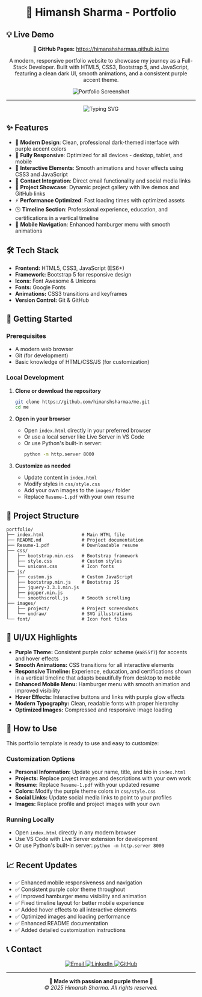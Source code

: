 <h1 align="center">🚀 Himansh Sharma - Portfolio</h1>

## 💡 Live Demo
<p align="center">
  📱 <strong>GitHub Pages:</strong> <a href="https://himanshsharmaa.github.io/me/" target="_blank">https://himanshsharmaa.github.io/me</a>
</p>

<p align="center">
  A modern, responsive portfolio website to showcase my journey as a Full-Stack Developer. Built with HTML5, CSS3, Bootstrap 5, and JavaScript, featuring a clean dark UI, smooth animations, and a consistent purple accent theme.
</p>

<div align="center">
    <img src="https://github.com/himanshsharmaa/me/blob/main/images/project/project-image.png?raw=true" alt="Portfolio Screenshot" />
</div>

------

<p align="center">
  <img src="https://readme-typing-svg.herokuapp.com?font=Fira+Code&size=22&pause=1000&color=a855f7&center=true&vCenter=true&width=435&lines=Full-Stack+Developer;Creative+Problem+Solver;Modern+Web+Technologies;Always+Learning" alt="Typing SVG">
</p>

## ✨ Features

- 🎨 **Modern Design**: Clean, professional dark-themed interface with purple accent colors
- 📱 **Fully Responsive**: Optimized for all devices - desktop, tablet, and mobile
- 🚀 **Interactive Elements**: Smooth animations and hover effects using CSS3 and JavaScript
- 📧 **Contact Integration**: Direct email functionality and social media links
- 🎯 **Project Showcase**: Dynamic project gallery with live demos and GitHub links
- ⚡ **Performance Optimized**: Fast loading times with optimized assets
- 🕒 **Timeline Section**: Professional experience, education, and certifications in a vertical timeline
- 🍔 **Mobile Navigation**: Enhanced hamburger menu with smooth animations

## 🛠️ Tech Stack

- **Frontend:** HTML5, CSS3, JavaScript (ES6+)
- **Framework:** Bootstrap 5 for responsive design
- **Icons:** Font Awesome & Unicons
- **Fonts:** Google Fonts
- **Animations:** CSS3 transitions and keyframes
- **Version Control:** Git & GitHub

## 🚀 Getting Started

### Prerequisites
- A modern web browser
- Git (for development)
- Basic knowledge of HTML/CSS/JS (for customization)

### Local Development
1. **Clone or download the repository**
   ```bash
   git clone https://github.com/himanshsharmaa/me.git
   cd me
   ```

2. **Open in your browser**
   - Open `index.html` directly in your preferred browser  
   - Or use a local server like Live Server in VS Code  
   - Or use Python's built-in server:
     ```bash
     python -m http.server 8000
     ```

3. **Customize as needed**
   - Update content in `index.html`
   - Modify styles in `css/style.css`
   - Add your own images to the `images/` folder
   - Replace `Resume-1.pdf` with your own resume

## 📁 Project Structure

```
portfolio/
├── index.html              # Main HTML file
├── README.md               # Project documentation
├── Resume-1.pdf            # Downloadable resume
├── css/
│   ├── bootstrap.min.css   # Bootstrap framework
│   ├── style.css           # Custom styles
│   └── unicons.css         # Icon fonts
├── js/
│   ├── custom.js           # Custom JavaScript
│   ├── bootstrap.min.js    # Bootstrap JS
│   ├── jquery-3.3.1.min.js
│   ├── popper.min.js
│   └── smoothscroll.js     # Smooth scrolling
├── images/
│   ├── project/            # Project screenshots
│   └── undraw/             # SVG illustrations
└── font/                   # Icon font files
```

## 🎨 UI/UX Highlights

- **Purple Theme:** Consistent purple color scheme (`#a855f7`) for accents and hover effects
- **Smooth Animations:** CSS transitions for all interactive elements
- **Responsive Timeline:** Experience, education, and certifications shown in a vertical timeline that adapts beautifully from desktop to mobile
- **Enhanced Mobile Menu:** Hamburger menu with smooth animation and improved visibility
- **Hover Effects:** Interactive buttons and links with purple glow effects
- **Modern Typography:** Clean, readable fonts with proper hierarchy
- **Optimized Images:** Compressed and responsive image loading

## 🔧 How to Use

This portfolio template is ready to use and easy to customize:

### Customization Options
- **Personal Information:** Update your name, title, and bio in `index.html`
- **Projects:** Replace project images and descriptions with your own work
- **Resume:** Replace `Resume-1.pdf` with your updated resume
- **Colors:** Modify the purple theme colors in `css/style.css`
- **Social Links:** Update social media links to point to your profiles
- **Images:** Replace profile and project images with your own

### Running Locally
- Open `index.html` directly in any modern browser
- Use VS Code with Live Server extension for development
- Or use Python's built-in server: `python -m http.server 8000`

## 📈 Recent Updates

- ✅ Enhanced mobile responsiveness and navigation
- ✅ Consistent purple color theme throughout
- ✅ Improved hamburger menu visibility and animation
- ✅ Fixed timeline layout for better mobile experience
- ✅ Added hover effects to all interactive elements
- ✅ Optimized images and loading performance
- ✅ Enhanced README documentation
- ✅ Added detailed customization instructions

## 📞 Contact

<div align="center">
  <a href="mailto:himanshsharma046@gmail.com">
    <img src="https://img.shields.io/badge/Email-D14836?style=for-the-badge&logo=gmail&logoColor=white" alt="Email">
  </a>
  <a href="https://linkedin.com/in/himanshsharmaa" target="_blank">
    <img src="https://img.shields.io/badge/LinkedIn-0077B5?style=for-the-badge&logo=linkedin&logoColor=white" alt="LinkedIn">
  </a>
  <a href="https://github.com/himanshsharmaa" target="_blank">
    <img src="https://img.shields.io/badge/GitHub-100000?style=for-the-badge&logo=github&logoColor=white" alt="GitHub">
  </a>
</div>

---

<p align="center">
  <strong>💜 Made with passion and purple theme 💜</strong><br>
  <em>© 2025 Himansh Sharma. All rights reserved.</em>
</p>
